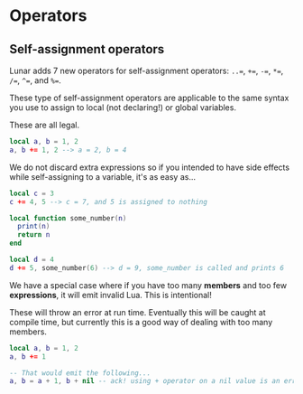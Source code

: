 # Operators

## Self-assignment operators
Lunar adds 7 new operators for self-assignment operators: `..=`, `+=`, `-=`, `*=`, `/=`, `^=`, and `%=`.

These type of self-assignment operators are applicable to the same syntax you use to assign to local (not declaring!) or global variables.

These are all legal.
```lua
local a, b = 1, 2
a, b += 1, 2 --> a = 2, b = 4
```

We do not discard extra expressions so if you intended to have side effects while self-assigning to a variable, it's as easy as...
```lua
local c = 3
c += 4, 5 --> c = 7, and 5 is assigned to nothing

local function some_number(n)
  print(n)
  return n
end

local d = 4
d += 5, some_number(6) --> d = 9, some_number is called and prints 6
```

We have a special case where if you have too many **members** and too few **expressions**, it will emit invalid Lua. This is intentional!

These will throw an error at run time. Eventually this will be caught at compile time, but currently this is a good way of dealing with too many members.
```lua
local a, b = 1, 2
a, b += 1

-- That would emit the following...
a, b = a + 1, b + nil -- ack! using + operator on a nil value is an error!
```
